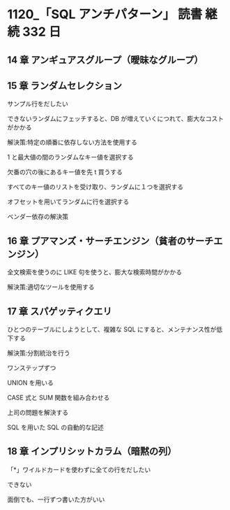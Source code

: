 # 1120\_「SQL アンチパターン」 読書 継続 332 日

## 14 章 アンギュアスグループ（曖昧なグループ）

## 15 章 ランダムセレクション

サンプル行をだしたい

できないランダムにフェッチすると、DB が増えていくにつれて、膨大なコストがかかる

解決策:特定の順番に依存しない方法を使用する

1 と最大値の間のランダムなキー値を選択する

欠番の穴の後にあるキー値を先 t 買うする

すべてのキー値のリストを受け取り、ランダムに１つを選択する

オフセットを用いてランダムに行を選択する

ベンダー依存の解決策

## 16 章 プアマンズ・サーチエンジン（貧者のサーチエンジン）

全文検索を使うのに LIKE 句を使うと、膨大な検索時間がかかる

解決策:適切なツールを使用する

## 17 章 スパゲッティクエリ

ひとつのテーブルにしようとして、複雑な SQL にすると、メンテナンス性が低下する

解決策:分割統治を行う

ワンステップずつ

UNION を用いる

CASE 式と SUM 関数を組み合わせる

上司の問題を解決する

SQL を用いた SQL の自動的な記述

## 18 章 インプリシットカラム（暗黙の列）

「\*」ワイルドカードを使わずに全ての行をだしたい

できない

面倒でも、一行ずつ書いた方がいい
